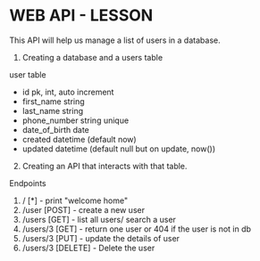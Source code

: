 # WEB API - LESSON

This API will help us manage a list of users in a database.

1. Creating a database and a users table

user table

- id pk, int, auto increment
- first_name string
- last_name string
- phone_number string unique
- date_of_birth date
- created datetime (default now)
- updated datetime (default null but on update, now())

2. Creating an API that interacts with that table.

Endpoints

1. /            [*]         - print "welcome home"
2. /user        [POST]      - create a new user
3. /users       [GET]       - list all users/ search a user
3. /users/3     [GET]       - return one user or 404 if the user is not in db
4. /users/3     [PUT]       - update the details of user
5. /users/3     [DELETE]    - Delete the user